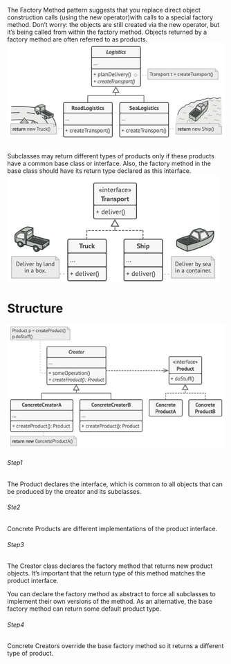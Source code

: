The Factory Method pattern suggests that you replace direct object
construction calls (using the new operator)with calls to a special 
factory method. Don’t worry: the objects are still created via the new operator, but it’s being called from within
the factory method. Objects returned by a factory method are often referred to as products.
![img.png](img.png)

<br>Subclasses may return different types of products only if these products have a common base class or interface. Also, the factory method in the base class should have its return type declared as this interface.
![img_1.png](img_1.png)

<h1>Structure</h1>

![img_4.png](img_4.png)

<h6>Step1</h6>
The Product declares the interface, which is common to all objects that can be produced by the creator and its subclasses.

<h6>Ste2</h6>
Concrete Products are different implementations of the product interface.
<h6>Step3</h6>
The Creator class declares the factory method that returns new product objects. It’s important that the return type of this method matches the product interface.
    
You can declare the factory method as abstract to force all subclasses to implement their own versions of the method. As an alternative, the base factory method can return some default product type.
<h6>Step4</h6>
Concrete Creators override the base factory method so it returns a different type of product.

